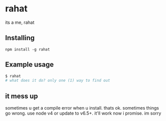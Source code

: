 # rahat
its a me, rahat

## Installing
`npm install -g rahat`

## Example usage
```sh
$ rahat
# what does it do? only one (1) way to find out
```

## it mess up

sometimes u get a compile error when u install. thats ok. sometimes things go wrong. use node v4 or update to v6.5+. it'll work now i promise. im sorry
